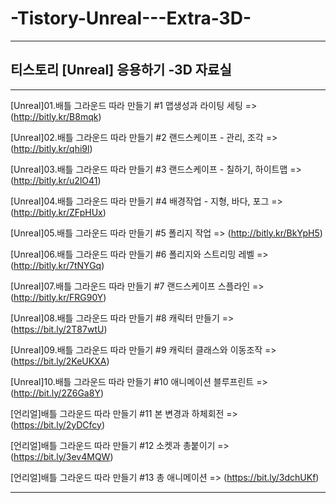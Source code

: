 # -Tistory-Unreal---Extra-3D-

-----------------------------------


## 티스토리 [Unreal] 응용하기 -3D 자료실

-----------------------------------

[Unreal]01.배틀 그라운드 따라 만들기 #1  맵생성과 라이팅 세팅 => (http://bitly.kr/B8mqk)

[Unreal]02.배틀 그라운드 따라 만들기 #2  랜드스케이프 - 관리, 조각 => (http://bitly.kr/qhi9l)

[Unreal]03.배틀 그라운드 따라 만들기 #3  랜드스케이프 - 칠하기, 하이트맵 => (http://bitly.kr/u2lO41)

[Unreal]04.배틀 그라운드 따라 만들기 #4 배경작업 - 지형, 바다, 포그 => (http://bitly.kr/ZFpHUx)

[Unreal]05.배틀 그라운드 따라 만들기 #5  폴리지 작업 => (http://bitly.kr/BkYpH5)

[Unreal]06.배틀 그라운드 따라 만들기 #6  폴리지와 스트리밍 레벨 => (http://bitly.kr/7tNYGq)

[Unreal]07.배틀 그라운드 따라 만들기 #7  랜드스케이프 스플라인 => (http://bitly.kr/FRG90Y)

[Unreal]08.배틀 그라운드 따라 만들기 #8  캐릭터 만들기 => (https://bit.ly/2T87wtU)

[Unreal]09.배틀 그라운드 따라 만들기 #9  캐릭터 클래스와 이동조작 => (https://bit.ly/2KeUKXA)

[Unreal]10.배틀 그라운드 따라 만들기 #10  애니메이션 블루프린트 => (http://bit.ly/2Z6Ga8Y)

[언리얼]배틀 그라운드 따라 만들기 #11 본 변경과 하체회전 => (https://bit.ly/2yDCfcy)

[언리얼]배틀 그라운드 따라 만들기 #12 소켓과 총붙이기 => (https://bit.ly/3ev4MQW)

[언리얼]배틀 그라운드 따라 만들기 #13 총 애니메이션 => (https://bit.ly/3dchUKf)

-----------------------------------
